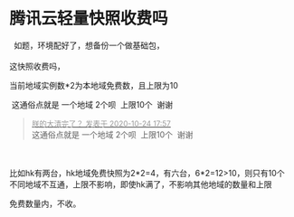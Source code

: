 # 腾讯云轻量快照收费吗


<img src="static/image/smiley/default/sweat.gif" smilieid="10" border="0" alt="" />&nbsp;&nbsp;如题，环境配好了，想备份一个做基础包，<br />
<br />
这快照收费吗，

当前地域实例数*2为本地域免费数，且上限为10<img id="aimg_zfeC7" onclick="zoom(this, this.src, 0, 0, 0)" class="zoom" src="https://cdn.jsdelivr.net/gh/hishis/forum-master/public/images/patch.gif" onmouseover="img_onmouseoverfunc(this)" onload="thumbImg(this)" border="0" alt="" />

<img src="static/image/smiley/default/lol.gif" smilieid="12" border="0" alt="" /> 这通俗点就是 一个地域 2个呗&nbsp;&nbsp;上限10个&nbsp;&nbsp;谢谢

<div class="quote"><blockquote><font size="2"><a href="https://www.hostloc.com/forum.php?mod=redirect&amp;goto=findpost&amp;pid=9346807&amp;ptid=758024" target="_blank"><font color="#999999">朕的大清完了？ 发表于 2020-10-24 17:57</font></a></font><br />
这通俗点就是 一个地域 2个呗&nbsp;&nbsp;上限10个&nbsp;&nbsp;谢谢</blockquote></div><br />
<br />
比如hk有两台，hk地域免费快照为2*2=4，有六台，6*2=12&gt;10，则只有10个<br />
不同地域不互通，上限不影响，即使hk满了，不影响其他地域的数量和上限<img id="aimg_qhS1d" onclick="zoom(this, this.src, 0, 0, 0)" class="zoom" src="https://cdn.jsdelivr.net/gh/hishis/forum-master/public/images/patch.gif" onmouseover="img_onmouseoverfunc(this)" onload="thumbImg(this)" border="0" alt="" />

免费数量内，不收。
